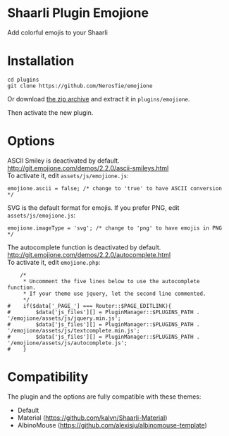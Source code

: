 # Shaarli Plugin Emojione
Add colorful emojis to your Shaarli

# Installation
```
cd plugins
git clone https://github.com/NerosTie/emojione
```

Or download [the zip archive](https://github.com/NerosTie/emojione/archive/master.zip) and extract it in `plugins/emojione`.

Then activate the new plugin.

# Options
ASCII Smiley is deactivated by default.  
http://git.emojione.com/demos/2.2.0/ascii-smileys.html  
To activate it, edit `assets/js/emojione.js`:
```
emojione.ascii = false; /* change to 'true' to have ASCII conversion */
```
SVG is the default format for emojis.
If you prefer PNG, edit `assets/js/emojione.js`:
```
emojione.imageType = 'svg'; /* change to 'png' to have emojis in PNG */
```

The autocomplete function is deactivated by default.  
http://git.emojione.com/demos/2.2.0/autocomplete.html  
To activate it, edit `emojione.php`:
```
    /*
     * Uncomment the five lines below to use the autocomplete function.
     * If your theme use jquery, let the second line commented.
     */
#    if($data['_PAGE_'] === Router::$PAGE_EDITLINK){
#        $data['js_files'][] = PluginManager::$PLUGINS_PATH . '/emojione/assets/js/jquery.min.js';
#        $data['js_files'][] = PluginManager::$PLUGINS_PATH . '/emojione/assets/js/textcomplete.min.js';
#        $data['js_files'][] = PluginManager::$PLUGINS_PATH . '/emojione/assets/js/autocomplete.js';
#    }
```

# Compatibility

The plugin and the options are fully compatible with these themes:
* Default
* Material (https://github.com/kalvn/Shaarli-Material)
* AlbinoMouse (https://github.com/alexisju/albinomouse-template)
